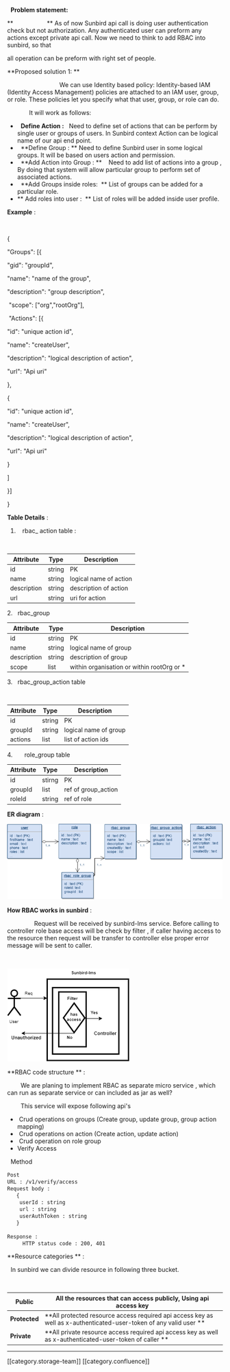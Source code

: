   **Problem statement:** 

 **                    ** As of now Sunbird api call is doing user authentication check but not authorization. Any authenticated user can preform any actions except private api call. Now we need to think to add RBAC into sunbird, so that 

all operation can be preform with right set of people.



 **Proposed solution 1: ** 

                               We can use Identity based policy: Identity-based IAM (Identity Access Management) policies are attached to an IAM user, group, or role. These policies let you specify what that user, group, or role can do. 

             It will work as follows:


*   **Define Action :**   Need to define set of actions that can be perform by single user or groups of users. In Sunbird context Action can be logical name of our api end point.
*   **Define Group : **  Need to define Sunbird user in some logical groups. It will be based on users action and permission.
*   **Add Action into Group : **    Need to add list of actions into a group , By doing that system will allow particular group to perform set of associated actions.
*   **Add Groups inside roles:  ** List of groups can be added for a particular role.
*  ** Add roles into user :  ** List of roles will be added inside user profile.

 **Example**  :  

                       

{                   

"Groups": \[{                            

"gid": "groupId",

"name": "name of the group",

"description": "group description",

 "scope": \["org","rootOrg"],

 "Actions": \[{

"id": "unique action id",

"name": "createUser",

"description": "logical description of action",

"url": "Api uri"

},

{

"id": "unique action id",

"name": "createUser",

"description": "logical description of action",

"url": "Api uri"

}                                

]                             

}]                  

}



 **Table Details**  :  


1.    rbac_ action table :

                     



| Attribute | Type | Description | 
|  --- |  --- |  --- | 
| id | string | PK | 
| name | string | logical name of action | 
| description | string | description of action | 
| url | string | uri for action | 



2.   rbac_group   



| Attribute | Type | Description | 
|  --- |  --- |  --- | 
| id | string | PK | 
| name | string | logical name of group | 
| description | string | description of group | 
| scope | list | within organisation or within rootOrg or \* | 



3.   rbac_group_action table

  



| Attribute | Type | Description | 
|  --- |  --- |  --- | 
| id | string | PK | 
| groupId | string | logical name of group | 
| actions | list | list of action ids | 



4.       role_group table 







| Attribute | Type | Description | 
|  --- |  --- |  --- | 
| id | stirng | PK | 
| groupId | list | ref of group_action | 
| roleId | string | ref of role  | 

 **ER diagram**  : 

![](images/storage/RBAC-diagram.png)





 **How RBAC works in sunbird**  :  

                Request will be received by sunbird-lms service. Before calling to controller role base access will be check by filter , if caller having access to the resource then request will be transfer to controller else proper error message will be sent to caller. 

   

![](images/storage/Sunbird_rbac.jpg.png)



 **RBAC code structure ** : 

        We are planing to implement RBAC as separate micro service , which can run as separate service or can included as jar as well?

        This service will expose following api's


*  Crud operations on groups (Create group, update group, group action mapping)
*  Crud operations on action (Create action, update action)
*  Crud operation on role group 
* Verify Access 

  Method 


```actionscript3
Post
URL : /v1/verify/access
Request body : 
   {
    userId : string
    url : string
    userAuthToken : string 
   }

Response : 
     HTTP status code : 200, 401 
```


 **Resource categories ** :

  In sunbird we can divide resource in following three bucket.

  



| Public | All the resources that can access publicly, Using api access key | 
|  --- |  --- | 
|  **Protected**  |  **All protected resource access required api access key as well as x-authenticated-user-token of any valid user **  | 
|  **Private**  |  **All private resource access required api access key as well as x-authenticated-user-token of caller **  | 











*****

[[category.storage-team]] 
[[category.confluence]] 
